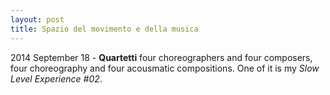 ```yaml
---
layout: post
title: Spazio del movimento e della musica
---
```


2014 September 18 - **Quartetti** four choreographers and four composers, four choreography and four acousmatic compositions. One of it is my *Slow Level Experience #02*.